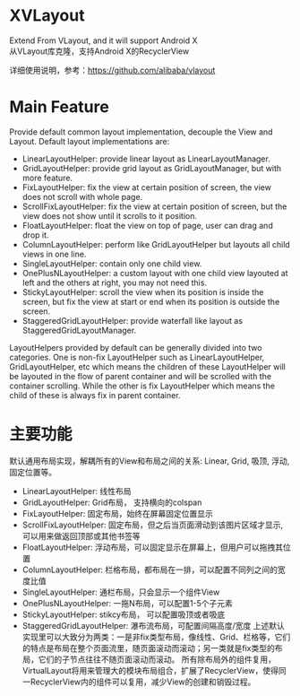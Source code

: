 # XVLayout
Extend From VLayout, and it will support Android X <br/>
从VLayout库克隆，支持Android X的RecyclerView <br/>

详细使用说明，参考：https://github.com/alibaba/vlayout

# Main Feature
Provide default common layout implementation, decouple the View and Layout. Default layout implementations are:
* LinearLayoutHelper: provide linear layout as LinearLayoutManager.
* GridLayoutHelper: provide grid layout as GridLayoutManager, but with more feature.
* FixLayoutHelper: fix the view at certain position of screen, the view does not scroll with whole page.
* ScrollFixLayoutHelper: fix the view at certain position of screen, but the view does not show until it scrolls to it position.
* FloatLayoutHelper: float the view on top of page, user can drag and drop it.
* ColumnLayoutHelper: perform like GridLayoutHelper but layouts all child views in one line.
* SingleLayoutHelper: contain only one child view.
* OnePlusNLayoutHelper: a custom layout with one child view layouted at left and the others at right, you may not need this.
* StickyLayoutHelper: scroll the view when its position is inside the screen, but fix the view at start or end when its position is outside the screen.
* StaggeredGridLayoutHelper: provide waterfall like layout as StaggeredGridLayoutManager.

LayoutHelpers provided by default can be generally divided into two categories. One is non-fix LayoutHelper such as LinearLayoutHelper, GridLayoutHelper, etc which means the children of these LayoutHelper will be layouted in the flow of parent container and will be scrolled with the container scrolling. While the other is fix LayoutHelper which means the child of these is always fix in parent container.

# 主要功能
默认通用布局实现，解耦所有的View和布局之间的关系: Linear, Grid, 吸顶, 浮动, 固定位置等。
* LinearLayoutHelper: 线性布局
* GridLayoutHelper: Grid布局， 支持横向的colspan
* FixLayoutHelper: 固定布局，始终在屏幕固定位置显示
* ScrollFixLayoutHelper: 固定布局，但之后当页面滑动到该图片区域才显示, 可以用来做返回顶部或其他书签等
* FloatLayoutHelper: 浮动布局，可以固定显示在屏幕上，但用户可以拖拽其位置
* ColumnLayoutHelper: 栏格布局，都布局在一排，可以配置不同列之间的宽度比值
* SingleLayoutHelper: 通栏布局，只会显示一个组件View
* OnePlusNLayoutHelper: 一拖N布局，可以配置1-5个子元素
* StickyLayoutHelper: stikcy布局， 可以配置吸顶或者吸底
* StaggeredGridLayoutHelper: 瀑布流布局，可配置间隔高度/宽度
上述默认实现里可以大致分为两类：一是非fix类型布局，像线性、Grid、栏格等，它们的特点是布局在整个页面流里，随页面滚动而滚动；另一类就是fix类型的布局，它们的子节点往往不随页面滚动而滚动。
所有除布局外的组件复用，VirtualLayout将用来管理大的模块布局组合，扩展了RecyclerView，使得同一RecyclerView内的组件可以复用，减少View的创建和销毁过程。